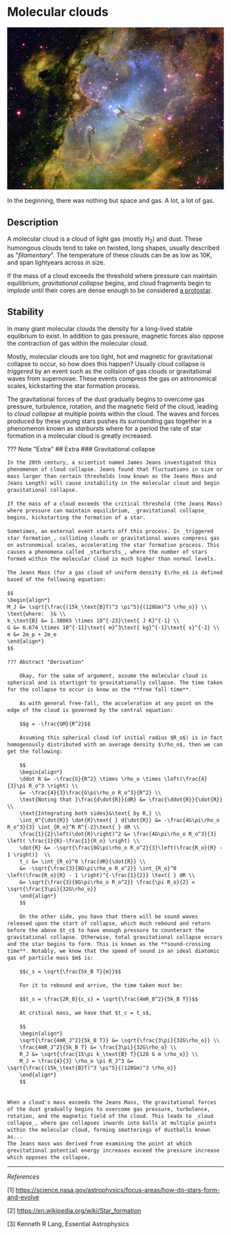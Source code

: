 <!--Contributors: Markus,Prannaya-->

# Molecular clouds

<p align = "center">
<img src="../../../assets/beginning/Eagle_Nebula.jpeg"></img>
</p>

In the beginning, there was nothing but space and gas. A lot, a lot of gas. 

## Description

A molecular cloud is a cloud of light gas (mostly H$_2$) and dust. These humongous clouds tend to take on twisted, long shapes, usually described as "_filamentary_". The temperature of these clouds can be as low as 10K, and span lightyears across in size.

If the mass of a cloud exceeds the threshold where pressure can maintain equilibrium, _gravitational collapse_ begins, and cloud fragments begin to implode until their cores are dense enough to be considered [a protostar](protostar.md).

## Stability 

In many giant molecular clouds the density for a long-lived stable equlibrium to exist. In addition to gas pressure, magnetic forces also oppose the contraction of gas within the molecular cloud.

Mostly, molecular clouds are too light, hot and magnetic for gravitational collapse to occur, so how does this happen? Usually cloud collapse is _triggered_ by an event such as the collision of gas clouds or gravitational waves from supernovae. These events compress the gas on astronomical scales, kickstarting the star formation process. 

The gravitational forces of the dust gradually begins to overcome gas pressure, turbulence, rotation, and the magnetic field of the cloud, leading to _cloud collapse_ at multiple points within the cloud. The waves and forces produced by these young stars pushes its surrounding gas together in a phenomenon known as _starbursts_ where for a period the rate of star formation in a molecular cloud is greatly increased.


??? Note "Extra"
    ## Extra
    ### Gravitational collapse

    In the 20th century, a scientist named James Jeans investigated this phenomenon of cloud collapse. Jeans found that fluctuations in size or mass larger than certain thresholds (now known as the Jeans Mass and Jeans Length) will cause instability in the molecular cloud and begin gravitational collapse.

    If the mass of a cloud exceeds the critical threshold (the Jeans Mass) where pressure can maintain equilibrium, _gravitational collapse_ begins, kickstarting the formation of a star.

    Sometimes, an external event starts off this process. In _triggered star formation_, colliding clouds or gravitational waves compress gas on astronomical scales, accelerating the star formation process. This causes a phenomena called _starbursts_, where the number of stars formed within the molecular cloud is much higher than normal levels.

    The Jeans Mass (for a gas cloud of uniform density $\rho_o$ is defined based of the following equation:

    $$
    \begin{align*}
    M_J &= \sqrt{\frac{(15k_\text{B}T)^3 \pi^5}{(128Gm)^3 \rho_o}} \\
    \text{where:  }& \\
    k_\text{B} &= 1.38065 \times 10^{-23}\text{ J K}^{-1} \\
    G &= 6.674 \times 10^{-11}\text{ m}^3\text{ kg}^{-1}\text{ s}^{-2} \\
    m &= 2m_p + 2m_e
    \end{align*}
    $$

    ??? Abstract "Derivation"

        Okay, for the sake of argument, assume the molecular cloud is spherical and is startignt to gravitationally collapse. The time taken for the collapse to occur is know as the **free fall time**.

        As with general free-fall, the acceleration at any point on the edge of the cloud is governed by the central equation:

        $$g = -\frac{GM}{R^2}$$

        Assuming this spherical cloud (of initial radius $R_o$) is in fact homogenously distributed with an average density $\rho_o$, then we can get the following:

        $$
        \begin{align*}
        \ddot R &= -\frac{G}{R^2} \times \rho_o \times \left(\frac{4}{3}\pi R_o^3 \right) \\
        &= -\frac{4}{3}\frac{G\pi\rho_o R_o^3}{R^2} \\
        \text{Noting that }\frac{d\dot{R}}{dR} &= \frac{\ddot{R}}{\dot{R}} \\
        \text{Integrating both sides}&\text{ by R,} \\
        \int_0^{\dot{R}} \dot{R}\text{ } d{\dot{R}} &= -\frac{4G\pi\rho_o R_o^3}{3} \int_{R_o}^R R^{-2}\text{ } dR \\
        \frac{1}{2}\left(\dot{R}\right)^2 &= \frac{4G\pi\rho_o R_o^3}{3} \left( \frac{1}{R}-\frac{1}{R_o} \right) \\
        \dot{R} &= -\sqrt{\frac{8G\pi\rho_o R_o^2}{3}\left(\frac{R_o}{R} - 1 \right)}  \\
        t_c &= \int_{R_o}^0 \frac{dR}{\dot{R}} \\
        &= -\sqrt{\frac{3}{8G\pi\rho_o R_o^2}} \int_{R_o}^0 \left(\frac{R_o}{R} - 1 \right)^{-\frac{1}{2}} \text{ } dR \\
        &= \sqrt{\frac{3}{8G\pi\rho_o R_o^2}} \frac{\pi R_o}{2} = \sqrt{\frac{3\pi}{32G\rho_o}}
        \end{align*}
        $$

        On the other side, you have that there will be sound waves released upon the start of collapse, which much rebound and return before the above $t_c$ to have enough pressure to counteract the gravitational collapse. Otherwise, total gravitational collapse occurs and the star begins to form. This is known as the **sound-crossing time**. Notably, we know that the speed of sound in an ideal diatomic gas of particle mass $m$ is:

        $$c_s = \sqrt{\frac{5k_B T}{m}}$$

        For it to rebound and arrive, the time taken must be:

        $$t_s = \frac{2R_0}{c_s} = \sqrt{\frac{4mR_0^2}{5k_B T}}$$

        At critical mass, we have that $t_c = t_s$,

        $$
        \begin{align*}
        \sqrt{\frac{4mR_J^2}{5k_B T}} &= \sqrt{\frac{3\pi}{32G\rho_o}} \\
        \frac{4mR_J^2}{5k_B T} &= \frac{3\pi}{32G\rho_o} \\
        R_J &= \sqrt{\frac{15\pi k_\text{B} T}{128 G m \rho_o}} \\
        M_J = \frac{4}{3} \rho_o \pi R_J^3 &= \sqrt{\frac{(15k_\text{B}T)^3 \pi^5}{(128Gm)^3 \rho_o}}
        \end{align*}
        $$


    When a cloud's mass exceeds the Jeans Mass, the gravitational forces of the dust gradually begins to overcome gas pressure, turbulence, rotation, and the magnetic field of the cloud. This leads to _cloud collapse_, where gas collapses inwards into balls at multiple points within the molecular cloud, forming smatterings of dustballs known as...
    The Jeans mass was derived from examining the point at which grevitational potential energy increases exceed the pressure increase which opposes the collapse.

<hr/>

_References_

[1] https://science.nasa.gov/astrophysics/focus-areas/how-do-stars-form-and-evolve

[2] https://en.wikipedia.org/wiki/Star_formation 

[3] Kenneth R Lang, Essential Astrophysics
